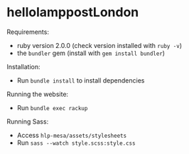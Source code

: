 # hellolamppostLondon

Requirements:

* ruby version 2.0.0 (check version installed with `ruby -v`)
* the `bundler` gem (install with `gem install bundler`)

Installation:

* Run `bundle install` to install dependencies

Running the website:

* Run `bundle exec rackup`

Running Sass:

* Access `hlp-mesa/assets/stylesheets`
* Run `sass --watch style.scss:style.css`